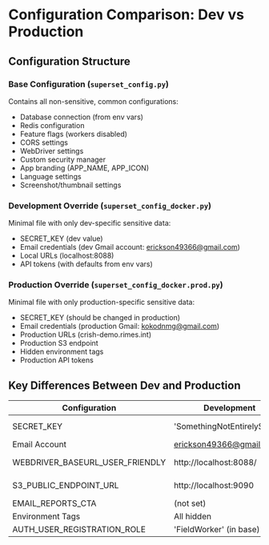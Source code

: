 # Configuration Comparison: Dev vs Production

## Configuration Structure

### Base Configuration (`superset_config.py`)
Contains all non-sensitive, common configurations:
- Database connection (from env vars)
- Redis configuration
- Feature flags (workers disabled)
- CORS settings
- WebDriver settings
- Custom security manager
- App branding (APP_NAME, APP_ICON)
- Language settings
- Screenshot/thumbnail settings

### Development Override (`superset_config_docker.py`)
Minimal file with only dev-specific sensitive data:
- SECRET_KEY (dev value)
- Email credentials (dev Gmail account: erickson49366@gmail.com)
- Local URLs (localhost:8088)
- API tokens (with defaults from env vars)

### Production Override (`superset_config_docker.prod.py`)
Minimal file with only production-specific sensitive data:
- SECRET_KEY (should be changed in production)
- Email credentials (production Gmail: kokodnmg@gmail.com)
- Production URLs (crish-demo.rimes.int)
- Production S3 endpoint
- Hidden environment tags
- Production API tokens

## Key Differences Between Dev and Production

| Configuration | Development | Production |
|--------------|-------------|------------|
| SECRET_KEY | 'SomethingNotEntirelySecret' | Should be changed to secure value |
| Email Account | erickson49366@gmail.com | kokodnmg@gmail.com |
| WEBDRIVER_BASEURL_USER_FRIENDLY | http://localhost:8088/ | http://crish-demo.rimes.int/ |
| S3_PUBLIC_ENDPOINT_URL | http://localhost:9090 | https://s3-api.crish.rimes.int/ |
| EMAIL_REPORTS_CTA | (not set) | "Explore in CRISH" |
| Environment Tags | All hidden | All hidden |
| AUTH_USER_REGISTRATION_ROLE | 'FieldWorker' (in base) | FieldWorker' (in base) |
